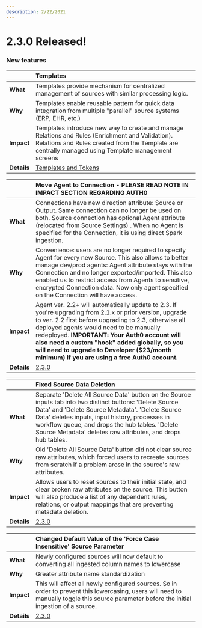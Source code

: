 ```yaml
---
description: 2/22/2021
---
```


# 2.3.0 Released!

### New features

|   | Templates |
| :--- | :--- |
| **What** | Templates provide mechanism for centralized management of  sources with similar processing logic.  |
| **Why** | Templates enable reusable pattern for quick data integration from multiple "parallel" source systems \(ERP, EHR, etc.\) |
| **Impact** | Templates introduce new way to create and manage Relations and Rules \(Enrichment and Validation\). Relations and Rules created from the Template are centrally managed using Template management screens |
| **Details** | [Templates and Tokens](../../user-manual/validation-and-enrichment-rule-templates/) |

|   | Move Agent to Connection - PLEASE READ NOTE IN IMPACT SECTION REGARDING AUTH0  |
| :--- | :--- |
| **What** | Connections have new direction attribute: Source or Output. Same connection can no longer be used on both. Source connection has optional Agent attribute \(relocated from Source Settings\) . When no Agent is specified for the Connection, it is using direct Spark ingestion. |
| **Why** | Convenience: users are no longer required to specify Agent for every new Source. This also allows to better manage dev/prod agents: Agent attribute stays with the Connection and no longer  exported/imported. This also enabled us to restrict access from Agents to sensitive, encrypted Connection data. Now only agent specified on the Connection will have access.   |
| **Impact** | Agent ver. 2.2+ will automatically update to 2.3. If you're upgrading from 2.1.x or prior version, upgrade to ver. 2.2 first before upgrading to 2.3, otherwise all deployed agents would need to be manually redeployed. **IMPORTANT: Your Auth0 account will also need a custom "hook" added globally, so you will need to upgrade to Developer \($23/month minimum\) if you are using a free Auth0 account.** |
| **Details** | [2.3.0](../changelog/2.3/2.3.0.md) |

|  | Fixed Source Data Deletion |
| :--- | :--- |
| **What** | Separate 'Delete All Source Data' button on the Source inputs tab into two distinct buttons: 'Delete Source Data' and 'Delete Source Metadata'. 'Delete Source Data' deletes inputs, input history, processes in workflow queue, and drops the hub tables. 'Delete Source Metadata' deletes raw attributes, and drops hub tables.  |
| **Why** | Old 'Delete All Source Data' button did not clear source raw attributes, which forced users to recreate sources from scratch if a problem arose in the source's raw attributes. |
| **Impact** | Allows users to reset sources to their initial state, and clear broken raw attributes on the source. This button will also produce a list of any dependent rules, relations, or output mappings that are preventing metadata deletion. |
| **Details** | [2.3.0](../changelog/2.3/2.3.0.md) |

|  | Changed Default Value of the 'Force Case Insensitive' Source Parameter |
| :--- | :--- |
| **What** | Newly configured sources will now default to converting all ingested column names to lowercase |
| **Why** | Greater attribute name standardization |
| **Impact** | This will affect all newly configured sources. So in order to prevent this lowercasing, users will need to manually toggle this source parameter before the initial ingestion of a source. |
| **Details** | [2.3.0](../changelog/2.3/2.3.0.md) |

